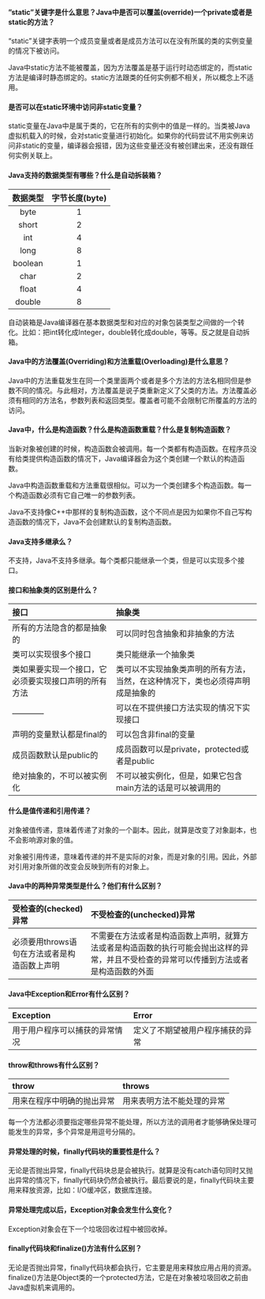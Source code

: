 #### ”static”关键字是什么意思？Java中是否可以覆盖(override)一个private或者是static的方法？
“static”关键字表明一个成员变量或者是成员方法可以在没有所属的类的实例变量的情况下被访问。


Java中static方法不能被覆盖，因为方法覆盖是基于运行时动态绑定的，而static方法是编译时静态绑定的。static方法跟类的任何实例都不相关，所以概念上不适用。


#### 是否可以在static环境中访问非static变量？
static变量在Java中是属于类的，它在所有的实例中的值是一样的。当类被Java虚拟机载入的时候，会对static变量进行初始化。如果你的代码尝试不用实例来访问非static的变量，编译器会报错，因为这些变量还没有被创建出来，还没有跟任何实例关联上。


#### Java支持的数据类型有哪些？什么是自动拆装箱？
| 数据类型 | 字节长度(byte) |
| :----: | :----: |
| byte | 1 |
| short | 2 |
| int | 4 |
| long | 8 |
| boolean | 1 |
| char | 2 |
| float | 4 |
| double | 8 |


自动装箱是Java编译器在基本数据类型和对应的对象包装类型之间做的一个转化。比如：把int转化成Integer，double转化成double，等等。反之就是自动拆箱。


#### Java中的方法覆盖(Overriding)和方法重载(Overloading)是什么意思？
Java中的方法重载发生在同一个类里面两个或者是多个方法的方法名相同但是参数不同的情况。与此相对，方法覆盖是说子类重新定义了父类的方法。方法覆盖必须有相同的方法名，参数列表和返回类型。覆盖者可能不会限制它所覆盖的方法的访问。


#### Java中，什么是构造函数？什么是构造函数重载？什么是复制构造函数？
当新对象被创建的时候，构造函数会被调用。每一个类都有构造函数。在程序员没有给类提供构造函数的情况下，Java编译器会为这个类创建一个默认的构造函数。


Java中构造函数重载和方法重载很相似。可以为一个类创建多个构造函数。每一个构造函数必须有它自己唯一的参数列表。


Java不支持像C++中那样的复制构造函数，这个不同点是因为如果你不自己写构造函数的情况下，Java不会创建默认的复制构造函数。


#### Java支持多继承么？
不支持，Java不支持多继承。每个类都只能继承一个类，但是可以实现多个接口。


#### 接口和抽象类的区别是什么？
| 接口 | 抽象类 | 
| :----- | :----- | 
| 所有的方法隐含的都是抽象的 | 可以同时包含抽象和非抽象的方法 | 
| 类可以实现很多个接口 | 类只能继承一个抽象类 | 
| 类如果要实现一个接口，它必须要实现接口声明的所有方法 | 类可以不实现抽象类声明的所有方法，当然，在这种情况下，类也必须得声明成是抽象的 | 
| ———— | 可以在不提供接口方法实现的情况下实现接口 | 
| 声明的变量默认都是final的 | 可以包含非final的变量 | 
| 成员函数默认是public的 | 成员函数可以是private，protected或者是public | 
| 绝对抽象的，不可以被实例化 | 不可以被实例化，但是，如果它包含main方法的话是可以被调用的 |


#### 什么是值传递和引用传递？
对象被值传递，意味着传递了对象的一个副本。因此，就算是改变了对象副本，也不会影响源对象的值。


对象被引用传递，意味着传递的并不是实际的对象，而是对象的引用。因此，外部对引用对象所做的改变会反映到所有的对象上。


#### Java中的两种异常类型是什么？他们有什么区别？
| 受检查的(checked)异常 | 不受检查的(unchecked)异常 | 
| :----- | :----- | 
| 必须要用throws语句在方法或者是构造函数上声明 | 不需要在方法或者是构造函数上声明，就算方法或者是构造函数的执行可能会抛出这样的异常，并且不受检查的异常可以传播到方法或者是构造函数的外面 | 


#### Java中Exception和Error有什么区别？
| Exception | Error | 
| :----- | :----- | 
| 用于用户程序可以捕获的异常情况 | 定义了不期望被用户程序捕获的异常 | 


#### throw和throws有什么区别？
| throw | throws | 
| :----- | :----- | 
| 用来在程序中明确的抛出异常 | 用来表明方法不能处理的异常 | 


每一个方法都必须要指定哪些异常不能处理，所以方法的调用者才能够确保处理可能发生的异常，多个异常是用逗号分隔的。


#### 异常处理的时候，finally代码块的重要性是什么？
无论是否抛出异常，finally代码块总是会被执行。就算是没有catch语句同时又抛出异常的情况下，finally代码块仍然会被执行。最后要说的是，finally代码块主要用来释放资源，比如：I/O缓冲区，数据库连接。


#### 异常处理完成以后，Exception对象会发生什么变化？
Exception对象会在下一个垃圾回收过程中被回收掉。


#### finally代码块和finalize()方法有什么区别？
无论是否抛出异常，finally代码块都会执行，它主要是用来释放应用占用的资源。finalize()方法是Object类的一个protected方法，它是在对象被垃圾回收之前由Java虚拟机来调用的。